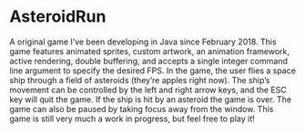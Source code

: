 # AsteroidRun
A original game I’ve been developing in Java since February 2018. This game features animated sprites, custom artwork, an animation framework, active rendering, double buffering, and accepts a single integer command line argument to specify the desired FPS. In the game, the user flies a space ship through a field of asteroids (they’re apples right now). The ship’s movement can be controlled by the left and right arrow keys, and the ESC key will quit the game. If the ship is hit by an asteroid the game is over. The game can also be paused by taking focus away from the window. This game is still very much a work in progress, but feel free to play it!

